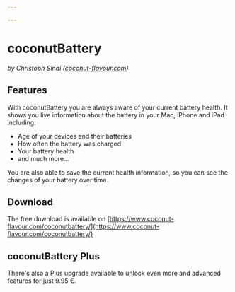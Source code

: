 ```yaml
---

---
```


# coconutBattery
_by Christoph Sinai ([coconut-flavour.com](coconut-flavour.com))_
## Features
With coconutBattery you are always aware of your current battery health. It shows you live information about the battery in your Mac, iPhone and iPad including:

* Age of your devices and their batteries
* How often the battery was charged
* Your battery health
* and much more...

You are also able to save the current health information, so you can see the changes of your battery over time.

## Download
The free download is available on [https://www.coconut-flavour.com/coconutbattery/](https://www.coconut-flavour.com/coconutbattery/)

## coconutBattery Plus

There's also a Plus upgrade available to unlock even more and advanced features for just 9.95 €.